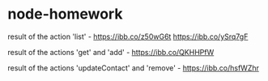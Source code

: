 # node-homework
result of the action 'list' - https://ibb.co/z50wG6t  https://ibb.co/ySrq7gF

result of the actions 'get' and 'add' - https://ibb.co/QKHHPfW 

result of the actions 'updateContact' and  'remove' - https://ibb.co/hsfWZhr
